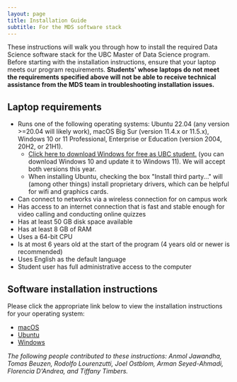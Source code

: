 ```yaml
---
layout: page
title: Installation Guide
subtitle: For the MDS software stack
---
```


These instructions will walk you through how to install the required Data Science software stack for the UBC Master of Data Science program. Before starting with the installation instructions, ensure that your laptop meets our program requirements. **Students' whose laptops do not meet the requirements specified above will not be able to receive technical assistance from the MDS team in troubleshooting installation issues.**

## Laptop requirements

 - Runs one of the following operating systems: Ubuntu 22.04 (any version >=20.04 will likely work), macOS Big Sur (version 11.4.x or 11.5.x), Windows 10 or 11 Professional, Enterprise or Education (version 2004, 20H2, or 21H1).
    - [Click here to download Windows for free as UBC student.](https://it.ubc.ca/software-downloads) (you can download Windows 10 and update it to Windows 11). We will accept both versions this year.
    - When installing Ubuntu, checking the box "Install third party..." will (among other things) install proprietary drivers, which can be helpful for wifi and graphics cards.
- Can connect to networks via a wireless connection for on campus work
- Has access to an internet connection that is fast and stable enough for video calling and conducting online quizzes
- Has at least 50 GB disk space available
- Has at least 8 GB of RAM
- Uses a 64-bit CPU
- Is at most 6 years old at the start of the program (4 years old or newer is recommended)
- Uses English as the default language
- Student user has full administrative access to the computer

## Software installation instructions

Please click the appropriate link below to view the installation instructions for your operating system:

- [macOS](install_ds_stack_mac.md)
- [Ubuntu](install_ds_stack_ubuntu.md)
- [Windows](install_ds_stack_windows.md)

 *The following people contributed to these instructions: Anmol Jawandha, Tomas Beuzen, Rodolfo Lourenzutti, Joel Ostblom, Arman Seyed-Ahmadi, Florencia D'Andrea, and Tiffany Timbers.*

